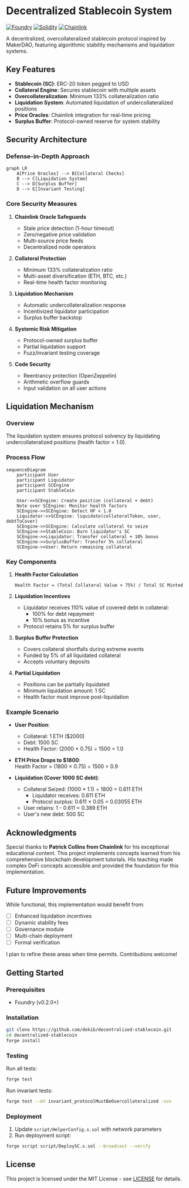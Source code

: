 
# Decentralized Stablecoin System

[![Foundry][foundry-badge]][foundry-url]
[![Solidity][solidity-badge]][solidity-url]
[![Chainlink][chainlink-badge]][chainlink-url]

A decentralized, overcollateralized stablecoin protocol inspired by MakerDAO, featuring algorithmic stability mechanisms and liquidation systems.

## Key Features

- **Stablecoin (SC)**: ERC-20 token pegged to USD
- **Collateral Engine**: Secures stablecoin with multiple assets
- **Overcollateralization**: Minimum 133% collateralization ratio
- **Liquidation System**: Automated liquidation of undercollateralized positions
- **Price Oracles**: Chainlink integration for real-time pricing
- **Surplus Buffer**: Protocol-owned reserve for system stability

## Security Architecture

### Defense-in-Depth Approach
```mermaid
graph LR
    A[Price Oracles] --> B[Collateral Checks]
    B --> C[Liquidation System]
    C --> D[Surplus Buffer]
    D --> E[Invariant Testing]
```

### Core Security Measures
1. **Chainlink Oracle Safeguards**
   - Stale price detection (1-hour timeout)
   - Zero/negative price validation
   - Multi-source price feeds
   - Decentralized node operators

2. **Collateral Protection**
   - Minimum 133% collateralization ratio
   - Multi-asset diversification (ETH, BTC, etc.)
   - Real-time health factor monitoring

3. **Liquidation Mechanism**
   - Automatic undercollateralization response
   - Incentivized liquidator participation
   - Surplus buffer backstop

4. **Systemic Risk Mitigation**
   - Protocol-owned surplus buffer
   - Partial liquidation support
   - Fuzz/invariant testing coverage

5. **Code Security**
   - Reentrancy protection (OpenZeppelin)
   - Arithmetic overflow guards
   - Input validation on all user actions

## Liquidation Mechanism

### Overview
The liquidation system ensures protocol solvency by liquidating undercollateralized positions (health factor < 1.0). 

### Process Flow
```mermaid
sequenceDiagram
    participant User
    participant Liquidator
    participant SCEngine
    participant StableCoin
    
    User->>SCEngine: Create position (collateral + debt)
    Note over SCEngine: Monitor health factors
    SCEngine->>SCEngine: Detect HF < 1.0
    Liquidator->>SCEngine: liquidate(collateralToken, user, debtToCover)
    SCEngine->>SCEngine: Calculate collateral to seize
    SCEngine->>StableCoin: Burn liquidator's SC
    SCEngine->>Liquidator: Transfer collateral + 10% bonus
    SCEngine->>SurplusBuffer: Transfer 5% collateral
    SCEngine->>User: Return remaining collateral
```

### Key Components
1. **Health Factor Calculation**  
   ```
   Health Factor = (Total Collateral Value × 75%) / Total SC Minted
   ```

2. **Liquidation Incentives**
   - Liquidator receives 110% value of covered debt in collateral:
     - 100% for debt repayment
     - 10% bonus as incentive
   - Protocol retains 5% for surplus buffer

3. **Surplus Buffer Protection**
   - Covers collateral shortfalls during extreme events
   - Funded by 5% of all liquidated collateral
   - Accepts voluntary deposits

4. **Partial Liquidation**
   - Positions can be partially liquidated
   - Minimum liquidation amount: 1 SC
   - Health factor must improve post-liquidation

### Example Scenario
- **User Position**:  
  - Collateral: 1 ETH ($2000)
  - Debt: 1500 SC
  - Health Factor: (2000 × 0.75) ÷ 1500 = 1.0

- **ETH Price Drops to $1800**:  
  Health Factor = (1800 × 0.75) ÷ 1500 = 0.9

- **Liquidation (Cover 1000 SC debt)**:
  - Collateral Seized: (1000 × 1.1) ÷ 1800 = 0.611 ETH
    - Liquidator receives: 0.611 ETH
    - Protocol surplus: 0.611 × 0.05 = 0.03055 ETH
  - User retains: 1 - 0.611 = 0.389 ETH
  - User's new debt: 500 SC

## Acknowledgments

Special thanks to **Patrick Collins from Chainlink** for his exceptional educational content. This project implements concepts learned from his comprehensive blockchain development tutorials. His teaching made complex DeFi concepts accessible and provided the foundation for this implementation.

## Future Improvements

While functional, this implementation would benefit from:
- [ ] Enhanced liquidation incentives
- [ ] Dynamic stability fees
- [ ] Governance module
- [ ] Multi-chain deployment
- [ ] Formal verification

I plan to refine these areas when time permits. Contributions welcome!

## Getting Started

### Prerequisites
- Foundry (v0.2.0+)

### Installation
```bash
git clone https://github.com/dekib/decentralized-stablecoin.git
cd decentralized-stablecoin
forge install
```

### Testing
Run all tests:
```bash
forge test
```

Run invariant tests:
```bash
forge test --mt invariant_protocolMustBeOvercollateralized -vvv
```

### Deployment
1. Update `script/HelperConfig.s.sol` with network parameters
2. Run deployment script:
```bash
forge script script/DeploySC.s.sol --broadcast --verify
```

## License
This project is licensed under the MIT License - see [LICENSE](LICENSE) for details.

[foundry-badge]: https://img.shields.io/badge/Built%20with-Foundry-FFDB1C.svg
[foundry-url]: https://getfoundry.sh
[solidity-badge]: https://img.shields.io/badge/Solidity-0.8.28-363636.svg
[solidity-url]: https://soliditylang.org
[chainlink-badge]: https://img.shields.io/badge/Powered%20by-Chainlink-375BD2.svg
[chainlink-url]: https://chain.link